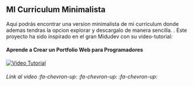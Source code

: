 ## MI Curriculum Minimalista
Aqui podrás encontrar una version minimalista de mi curriculum donde ademas tendras la opcion explorar y descargalo de manera sencilla.
.
Este proyecto ha sido inspirado en el gran Midudev con su video-tutorial: 
#### Aprende a Crear un Portfolio Web para Programadores 
[![Video Tutorial](https://i.ibb.co/pXTtJbc/Captura-de-pantalla-2024-02-03-a-las-12-42-10-a-m.png "Video Tutorial")](https://www.youtube.com/watch?v=Zwh92LTB-Bk&t=2s "Video Tutorial")
###### Link al video :fa-chevron-up: :fa-chevron-up: :fa-chevron-up:
